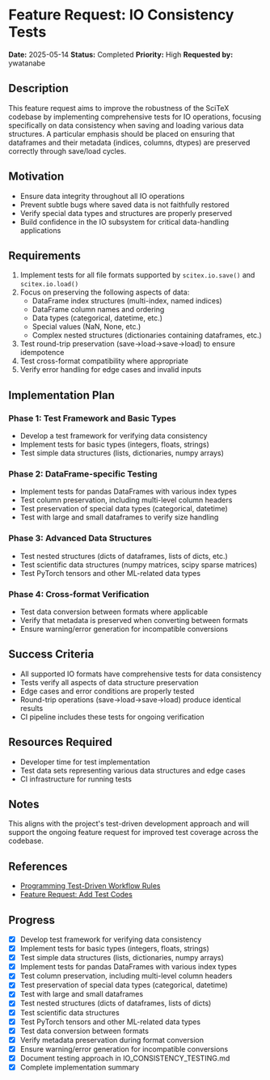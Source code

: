 # Feature Request: IO Consistency Tests

**Date:** 2025-05-14
**Status:** Completed
**Priority:** High
**Requested by:** ywatanabe

## Description

This feature request aims to improve the robustness of the SciTeX codebase by implementing comprehensive tests for IO operations, focusing specifically on data consistency when saving and loading various data structures. A particular emphasis should be placed on ensuring that dataframes and their metadata (indices, columns, dtypes) are preserved correctly through save/load cycles.

## Motivation

- Ensure data integrity throughout all IO operations
- Prevent subtle bugs where saved data is not faithfully restored
- Verify special data types and structures are properly preserved
- Build confidence in the IO subsystem for critical data-handling applications

## Requirements

1. Implement tests for all file formats supported by `scitex.io.save()` and `scitex.io.load()`
2. Focus on preserving the following aspects of data:
   - DataFrame index structures (multi-index, named indices)
   - DataFrame column names and ordering
   - Data types (categorical, datetime, etc.)
   - Special values (NaN, None, etc.)
   - Complex nested structures (dictionaries containing dataframes, etc.)
3. Test round-trip preservation (save→load→save→load) to ensure idempotence
4. Test cross-format compatibility where appropriate
5. Verify error handling for edge cases and invalid inputs

## Implementation Plan

### Phase 1: Test Framework and Basic Types
- Develop a test framework for verifying data consistency
- Implement tests for basic types (integers, floats, strings)
- Test simple data structures (lists, dictionaries, numpy arrays)

### Phase 2: DataFrame-specific Testing
- Implement tests for pandas DataFrames with various index types
- Test column preservation, including multi-level column headers
- Test preservation of special data types (categorical, datetime)
- Test with large and small dataframes to verify size handling

### Phase 3: Advanced Data Structures
- Test nested structures (dicts of dataframes, lists of dicts, etc.)
- Test scientific data structures (numpy matrices, scipy sparse matrices)
- Test PyTorch tensors and other ML-related data types

### Phase 4: Cross-format Verification
- Test data conversion between formats where applicable
- Verify that metadata is preserved when converting between formats
- Ensure warning/error generation for incompatible conversions

## Success Criteria

- All supported IO formats have comprehensive tests for data consistency
- Tests verify all aspects of data structure preservation
- Edge cases and error conditions are properly tested
- Round-trip operations (save→load→save→load) produce identical results
- CI pipeline includes these tests for ongoing verification

## Resources Required

- Developer time for test implementation
- Test data sets representing various data structures and edge cases
- CI infrastructure for running tests

## Notes

This aligns with the project's test-driven development approach and will support the ongoing feature request for improved test coverage across the codebase.

## References

- [Programming Test-Driven Workflow Rules](../docs/guidelines/guidelines_programming_test_driven_workflow_rules.md)
- [Feature Request: Add Test Codes](./feature-request-add-test-codes.md)

## Progress
- [x] Develop test framework for verifying data consistency
- [x] Implement tests for basic types (integers, floats, strings)
- [x] Test simple data structures (lists, dictionaries, numpy arrays)
- [x] Implement tests for pandas DataFrames with various index types
- [x] Test column preservation, including multi-level column headers
- [x] Test preservation of special data types (categorical, datetime)
- [x] Test with large and small dataframes
- [x] Test nested structures (dicts of dataframes, lists of dicts)
- [x] Test scientific data structures
- [x] Test PyTorch tensors and other ML-related data types
- [x] Test data conversion between formats
- [x] Verify metadata preservation during format conversion
- [x] Ensure warning/error generation for incompatible conversions
- [x] Document testing approach in IO_CONSISTENCY_TESTING.md
- [x] Complete implementation summary